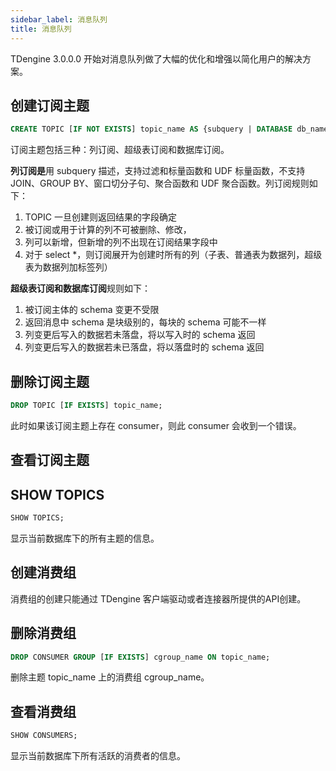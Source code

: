 ```yaml
---
sidebar_label: 消息队列
title: 消息队列
---
```


TDengine 3.0.0.0 开始对消息队列做了大幅的优化和增强以简化用户的解决方案。

## 创建订阅主题

```sql
CREATE TOPIC [IF NOT EXISTS] topic_name AS {subquery | DATABASE db_name | STABLE stb_name };
```

订阅主题包括三种：列订阅、超级表订阅和数据库订阅。

**列订阅是**用 subquery 描述，支持过滤和标量函数和 UDF 标量函数，不支持 JOIN、GROUP BY、窗口切分子句、聚合函数和 UDF 聚合函数。列订阅规则如下：

1. TOPIC 一旦创建则返回结果的字段确定
2. 被订阅或用于计算的列不可被删除、修改，
3. 列可以新增，但新增的列不出现在订阅结果字段中
4. 对于 select \*，则订阅展开为创建时所有的列（子表、普通表为数据列，超级表为数据列加标签列）

**超级表订阅和数据库订阅**规则如下：

1. 被订阅主体的 schema 变更不受限
2. 返回消息中 schema 是块级别的，每块的 schema 可能不一样
3. 列变更后写入的数据若未落盘，将以写入时的 schema 返回
4. 列变更后写入的数据若未已落盘，将以落盘时的 schema 返回

## 删除订阅主题

```sql
DROP TOPIC [IF EXISTS] topic_name;
```

此时如果该订阅主题上存在 consumer，则此 consumer 会收到一个错误。

## 查看订阅主题

## SHOW TOPICS

```sql
SHOW TOPICS;
```

显示当前数据库下的所有主题的信息。

## 创建消费组

消费组的创建只能通过 TDengine 客户端驱动或者连接器所提供的API创建。

## 删除消费组

```sql
DROP CONSUMER GROUP [IF EXISTS] cgroup_name ON topic_name;
```

删除主题 topic_name 上的消费组 cgroup_name。

## 查看消费组

```sql
SHOW CONSUMERS;
```

显示当前数据库下所有活跃的消费者的信息。
